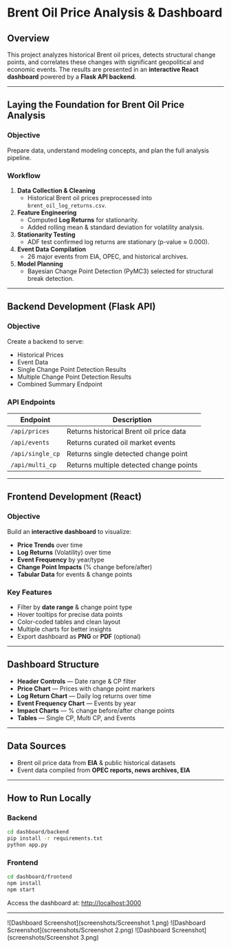 # Brent Oil Price Analysis & Dashboard

## Overview
This project analyzes historical Brent oil prices, detects structural change points, and correlates these changes with significant geopolitical and economic events. The results are presented in an **interactive React dashboard** powered by a **Flask API backend**.

---

## Laying the Foundation for Brent Oil Price Analysis

### Objective
Prepare data, understand modeling concepts, and plan the full analysis pipeline.

### Workflow
1. **Data Collection & Cleaning**
   - Historical Brent oil prices preprocessed into `brent_oil_log_returns.csv`.
2. **Feature Engineering**
   - Computed **Log Returns** for stationarity.
   - Added rolling mean & standard deviation for volatility analysis.
3. **Stationarity Testing**
   - ADF test confirmed log returns are stationary (p-value ≈ 0.000).
4. **Event Data Compilation**
   - 26 major events from EIA, OPEC, and historical archives.
5. **Model Planning**
   - Bayesian Change Point Detection (PyMC3) selected for structural break detection.

---

##  Backend Development (Flask API)

### Objective
Create a backend to serve:
- Historical Prices
- Event Data
- Single Change Point Detection Results
- Multiple Change Point Detection Results
- Combined Summary Endpoint

### API Endpoints
| Endpoint           | Description                                   |
|--------------------|-----------------------------------------------|
| `/api/prices`      | Returns historical Brent oil price data       |
| `/api/events`      | Returns curated oil market events             |
| `/api/single_cp`   | Returns single detected change point          |
| `/api/multi_cp`    | Returns multiple detected change points       |


---

## Frontend Development (React)

### Objective
Build an **interactive dashboard** to visualize:
- **Price Trends** over time
- **Log Returns** (Volatility) over time
- **Event Frequency** by year/type
- **Change Point Impacts** (% change before/after)
- **Tabular Data** for events & change points

### Key Features
- Filter by **date range** & change point type
- Hover tooltips for precise data points
- Color-coded tables and clean layout
- Multiple charts for better insights
- Export dashboard as **PNG** or **PDF** (optional)

---

## Dashboard Structure
- **Header Controls** — Date range & CP filter
- **Price Chart** — Prices with change point markers
- **Log Return Chart** — Daily log returns over time
- **Event Frequency Chart** — Events by year
- **Impact Charts** — % change before/after change points
- **Tables** — Single CP, Multi CP, and Events

---

## Data Sources
- Brent oil price data from **EIA** & public historical datasets
- Event data compiled from **OPEC reports, news archives, EIA**

---

## How to Run Locally

### Backend

```bash
cd dashboard/backend
pip install -r requirements.txt
python app.py
```

### Frontend

```bash
cd dashboard/frontend
npm install
npm start
```

Access the dashboard at: [http://localhost:3000](http://localhost:3000)

--- 
![Dashboard Screenshot](screenshots/Screenshot 1.png)
![Dashboard Screenshot](screenshots/Screenshot 2.png)
![Dashboard Screenshot](screenshots/Screenshot 3.png)
